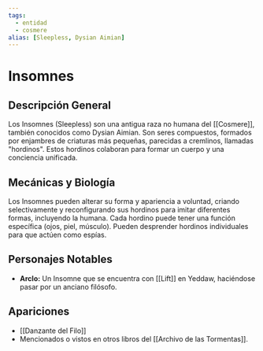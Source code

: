 ```yaml
---
tags:
  - entidad
  - cosmere
alias: [Sleepless, Dysian Aimian]
---
```


# Insomnes

## Descripción General
Los Insomnes (Sleepless) son una antigua raza no humana del [[Cosmere]], también conocidos como Dysian Aimian. Son seres compuestos, formados por enjambres de criaturas más pequeñas, parecidas a cremlinos, llamadas "hordinos". Estos hordinos colaboran para formar un cuerpo y una conciencia unificada.

## Mecánicas y Biología
Los Insomnes pueden alterar su forma y apariencia a voluntad, criando selectivamente y reconfigurando sus hordinos para imitar diferentes formas, incluyendo la humana. Cada hordino puede tener una función específica (ojos, piel, músculo). Pueden desprender hordinos individuales para que actúen como espías.

## Personajes Notables
* **Arclo:** Un Insomne que se encuentra con [[Lift]] en Yeddaw, haciéndose pasar por un anciano filósofo.

## Apariciones
* [[Danzante del Filo]]
* Mencionados o vistos en otros libros del [[Archivo de las Tormentas]].
